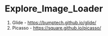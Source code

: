 # Explore_Image_Loader

1. Glide - https://bumptech.github.io/glide/
2. Picasso - https://square.github.io/picasso/
